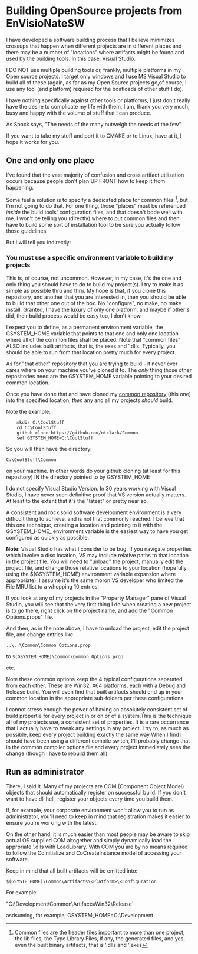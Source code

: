 # Building OpenSource projects from EnVisioNateSW

I have developed a software building process that I believe minimizes crossups that happen
when different projects are in different places and there may be a number of "locations" 
where artifacts might be found and used by the building tools. In this case, Visual Studio.

I DO NOT use multiple building tools or, frankly, multiple platforms in my Open source projects.
I target only windows and I use MS Visual Studio to build all of these (again, as far as my Open 
Source projects go,of course, I use any tool (and platform) required for the boatloads of other stuff I do).

I have nothing specifically against other tools or platforms, I just don't really have the desire
to complicate my life with them, I am, thank you very much, busy and happy with the volume of stuff
that I can produce.

As Spock says, "The needs of the many outweigh the needs of the few"

If you want to take my stuff and port it to CMAKE or to Linux, have at it, I hope it works for you.

## One and only one place

I've found that the vast majority of confusion and cross artifact utilization occurs because
people don't plan UP FRONT how to keep it from happening.

Some feel a solution is to specify a dedicated place for common files [^1], but I'm not going to 
do that. For one thing, those "places" must be referenced *inside* the build tools' configuration
files, and that doesn't bode well with me. I won't be telling you (directly) where to put common 
files and then have to build some sort of installation tool to be sure you actually follow 
those guidelines.

But I will tell you indirectly:

### You must use a specific environment variable to build my projects

This is, of course, not uncommon. However, in my case, it's the one and only thing you should have to do to build
my project(s). I try to make it as simple as possible thru and thru. My hope is that, if you clone this repository, and another that
you are interested in, then you should be able to build that other one out of the box. No "configure", no make, no make install. Granted, I have the 
luxury of only one platform, and maybe if other's did, their build process would be easy too, I don't know.

I expect you to define, as a permanent environment variable, the GSYSTEM_HOME variable that points to that one
and only one location where all of the common files shall be placed. Note that "common files" ALSO includes
built artifacts, that is, the exes and '.dlls. Typically, you should be able to run from that location pretty 
much for every project.

As for "that other" repository that you are trying to build - it never ever cares where on your machine you've cloned it 
to. The *only* thing those other repositories need are the GSYSTEM_HOME variable pointing to your desired common location.

Once you have done that and have cloned my [common repository](https://github.com/ntclark/common) (this one) into the specified location, 
*then* any and all my projects *should* build.

Note the example:
```
    mkdir C:\CoolStuff
    cd C:\CoolStuff
    github clone https://github.com/ntclark/Common
    set GSYSTEM_HOME=C:\CoolStuff
```

So you will then have the directory:

`C:\CoolStuff\Common`

on your machine. In other words do your github cloning (at least for this repository) IN the directory pointed to by GSYSTEM_HOME

I do not specify Visual Studio Version. In 30 years working with Visual Studio, I have never seen definitive proof that VS version
actually matters. At least to the extent that it's the "latest" or pretty near so. 

A consistent and rock solid software development environment is a very difficult thing to achieve, and is not that commonly 
reached. I believe that this one technique, creating a location and pointing to it with the GSYSTEM_HOME_ environment variable
is the easiest way to have you get configured as quickly as possible.

**Note**: Visual Studio has what I consider to be  bug. If you navigate properties which involve a disc location, VS
may include relative paths to that location in the project file. You will need to "unload" the project, manually edit
the project file, and change those relative locations to your location (hopefully using the $(GSYSTEM_HOME) environment variable
expansion where appropriate). I assume it's the same moron VS developer who limited the File MRU list to a whopping 10 entries.

If you look at any of my projects in the "Property Manager" pane of Visual Studio, you will see that the very first thing I do
when creating a new project is to go there, right click on the project name, and add the "Common Options.props" file.

And then, as in the note above, I have to unload the project, edit the project file, and change entries like

`..\..\Common\Common Options.prop`

to 
`$(GSYSTEM_HOME)\Common\Common Options.prop`

etc.

Note these common options keep the 4 typical configurations separated from each other. These are Win32, X64 platforms, each with a
Debug and Release build. You will even find that built artifacts should end up in your common location in the appropriate 
sub-folders per these configurations.

I cannot stress enough the power of having an absolutely consistent set of build propertie for every project in or on or of
a system.This is the technique all of my projects use, a consistent set of properties. It is a rare occurrance that I actually
have to tweak any settings in any project. I try to, as much as possible, keep every project building exactly the same way
When I find I should have been using a different compile switch, I'll probably change that in the common compiler options 
file and every project immediately sees the change (though I have to rebuild them all)

## Run as administrator

There, I said it. Many of my projects are COM (Component Object Model) objects that should automatically register on 
successful build. If you don't want to have dll hell, register your objects every time you build them.

If, for example, your corporate environment won't allow you to run as administrator, you'll need to keep in mind that registration 
makes it easier to ensure you're working with the latest.

On the other hand, it is much easier than most people may be aware to skip actual OS supplied COM altogether and simply dynamically
load the apprpriate '.dlls with LoadLibrary. With COM you are by no means required to follow the CoInitialize and CoCreateInstance
model of accessing your software.

Keep in mind that all built artifacts will be emitted into:

`$(GSYSTE_HOME)\Common\Artifacts\<Platform>\<Configuration`

For example:

"C:\Development\Common\Artifacts\Win32\Release`

asdsuming, for example, GSYSTEM_HOME=C:\Development

[^1]: Common files are the header files important to more than one project, the lib files, the Type Library Files, if any, 
the generated files, and yes, even the built binary artifacts, that is '.dlls and '.exes

